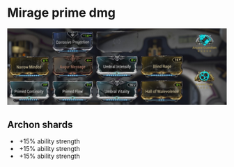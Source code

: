 # Mirage prime dmg
![mirage prime dmg](./media/mirage_damage_build.jpg)

## Archon shards

- <img class="crimson"></img> +15% ability strength
- <img class="crimson"></img> +15% ability strength
- <img class="crimson"></img> +15% ability strength